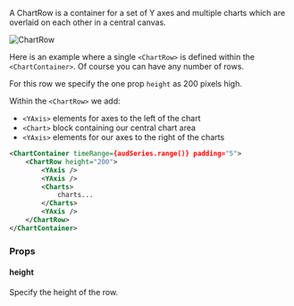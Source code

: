 
A ChartRow is a container for a set of Y axes and multiple charts which are overlaid on each other in a central canvas.

![ChartRow](../../docs/chartrows.png "ChartRow")

Here is an example where a single `<ChartRow>` is defined within the `<ChartContainer>`. Of course you can have any number of rows.

For this row we specify the one prop `height` as 200 pixels high.

Within the `<ChartRow>` we add:

* `<YAxis>` elements for axes to the left of the chart
* `<Chart>` block containing our central chart area
* `<YAxis>` elements for our axes to the right of the charts

```xml
<ChartContainer timeRange={audSeries.range()} padding="5">
    <ChartRow height="200">
        <YAxis />
        <YAxis />
        <Charts>
            charts...
        </Charts>
        <YAxis />
    </ChartRow>
</ChartContainer>
```

### Props

#### height

Specify the height of the row.
